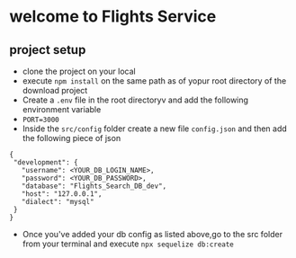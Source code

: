 # welcome to Flights Service

## project setup
- clone the project on your local
- execute `npm install` on the same path as of yopur root directory of the download project 
- Create a `.env` file in the root directoryv and add the following environment variable
- `PORT=3000`
 - Inside the `src/config` folder create a new file `config.json` and then add the following piece of json 

 ```
{
  "development": {
    "username": <YOUR_DB_LOGIN_NAME>,
    "password": <YOUR_DB_PASSWORD>,
    "database": "Flights_Search_DB_dev",
    "host": "127.0.0.1",
    "dialect": "mysql"
  }
}

 ```

 - Once you've added your db config as listed above,go to the src folder from your terminal and execute `npx sequelize db:create`
 ```
